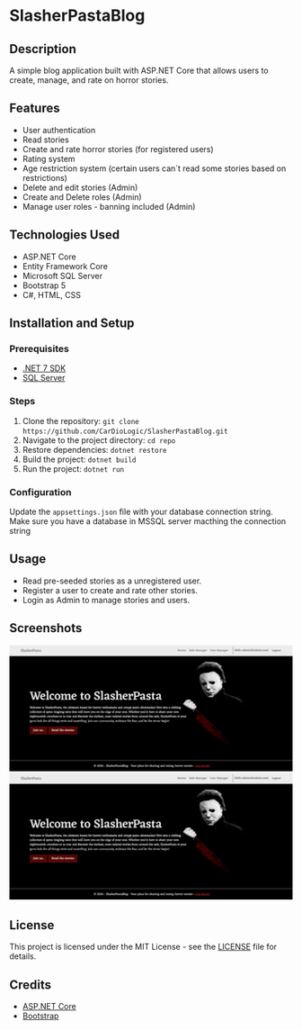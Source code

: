 # SlasherPastaBlog

## Description
A simple blog application built with ASP.NET Core that allows users to create, manage, and rate on horror stories.

## Features
- User authentication
- Read stories
- Create and rate horror stories (for registered users)
- Rating system
- Age restriction system (certain users can´t read some stories based on restrictions)
- Delete and edit stories (Admin)
- Create and Delete roles (Admin)
- Manage user roles - banning included (Admin)
  
## Technologies Used
- ASP.NET Core
- Entity Framework Core
- Microsoft SQL Server
- Bootstrap 5
- C#, HTML, CSS

## Installation and Setup

### Prerequisites
- [.NET 7 SDK](https://dotnet.microsoft.com/download)
- [SQL Server](https://www.microsoft.com/en-us/sql-server/sql-server-downloads)

### Steps
1. Clone the repository: `git clone https://github.com/CarDioLogic/SlasherPastaBlog.git`
2. Navigate to the project directory: `cd repo`
3. Restore dependencies: `dotnet restore`
4. Build the project: `dotnet build`
5. Run the project: `dotnet run`

### Configuration
Update the `appsettings.json` file with your database connection string.
Make sure you have a database in MSSQL server macthing the connection string

## Usage
- Read pre-seeded stories as a unregistered user.
- Register a user to create and rate other stories.
- Login as Admin to manage stories and users.

## Screenshots
![Homepage Screenshot](SlasherPastaBlog/Screenshots/Homepage.PNG)
![Stories Screenshot](SlasherPastaBlog/Screenshots/Homepage.PNG)

## License
This project is licensed under the MIT License - see the [LICENSE](LICENSE) file for details.

## Credits
- [ASP.NET Core](https://dotnet.microsoft.com/apps/aspnet)
- [Bootstrap](https://getbootstrap.com/)

